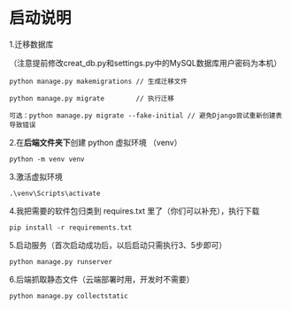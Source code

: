 # 启动说明

1.迁移数据库

（注意提前修改creat_db.py和settings.py中的MySQL数据库用户密码为本机）

```
python manage.py makemigrations // 生成迁移文件

python manage.py migrate		// 执行迁移

可选：python manage.py migrate --fake-initial // 避免Django尝试重新创建表导致错误
```

2.在**后端文件夹下**创建 python 虚拟环境 （venv）

```
python -m venv venv
```

3.激活虚拟环境

```
.\venv\Scripts\activate
```

4.我把需要的软件包归类到 requires.txt 里了（你们可以补充），执行下载

```
pip install -r requirements.txt
```

5.启动服务（首次启动成功后，以后启动只需执行3、5步即可）

```
python manage.py runserver
```

6.后端抓取静态文件（云端部署时用，开发时不需要）

```
python manage.py collectstatic
```

